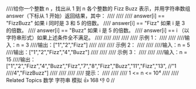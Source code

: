 ////给你一个整数 n ，找出从 1 到 n 各个整数的 Fizz Buzz 表示，并用字符串数组 answer（下标从 1 开始）返回结果，其中： 
////
//// 
//// answer[i] == "FizzBuzz" 如果 i 同时是 3 和 5 的倍数。 
//// answer[i] == "Fizz" 如果 i 是 3 的倍数。 
//// answer[i] == "Buzz" 如果 i 是 5 的倍数。 
//// answer[i] == i （以字符串形式）如果上述条件全不满足。 
//// 
////
//// 
////
//// 示例 1： 
////
//// 
////输入：n = 3
////输出：["1","2","Fizz"]
//// 
////
//// 示例 2： 
////
//// 
////输入：n = 5
////输出：["1","2","Fizz","4","Buzz"]
//// 
////
//// 示例 3： 
////
//// 
////输入：n = 15
////输出：["1","2","Fizz","4","Buzz","Fizz","7","8","Fizz","Buzz","11","Fizz","13",
//"1
////4","FizzBuzz"] 
////
//// 
////
//// 提示： 
////
//// 
//// 1 <= n <= 10⁴ 
//// 
//// Related Topics 数学 字符串 模拟 👍 168 👎 0
//
